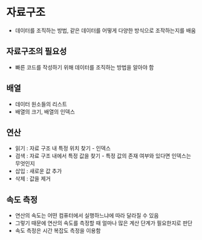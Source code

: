 # 자료구조

- 데이터를 조직하는 방법, 같은 데이터를 어떻게 다양한 방식으로 조작하는지를 배움

## 자료구조의 필요성

- 빠른 코드를 작성하기 위해 데이터를 조직하는 방법을 알아야 함

## 배열

- 데이터 원소들의 리스트
- 배열의 크기, 배열의 인덱스

## 연산

- 읽기 : 자료 구조 내 특정 위치 찾기 - 인덱스
- 검색 : 자료 구조 내에서 특정 값을 찾기 - 특정 값의 존재 여부와 있다면 인덱스는 무엇인지
- 삽입 : 새로운 값 추가
- 삭제 : 값을 제거

## 속도 측정

- 연산의 속도는 어떤 컴퓨터에서 실행하느냐에 따라 달라질 수 있음
- 그렇기 때문에 연산의 속도를 측정할 때 얼마나 많은 계산 단계가 필요한지로 판단
- 속도 측정은 시간 복잡도 측정을 이용함
